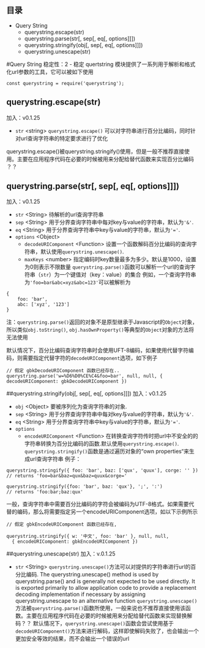 ## 目录
* Query String
    * querystring.escape(str)
    * querystring.parse(str[, sep[, eq[, options]]])
    * querystring.stringify(obj[, sep[, eq[, options]]])
    * querystring.unescape(str)
    
#Query String
    稳定性：2 - 稳定
quertstring 模块提供了一系列用于解析和格式化url参数的工具，它可以被如下使用
```
const querystring = require('querystring');
```
## querystring.escape(str)
加入：v0.1.25
* `str` \<string>
`querystring.escape()` 可以对字符串进行百分比编码，同时针对url查询字符串的特定要求进行了优化

querystring.escape()被querystring.stringify()使用，但是一般不推荐直接使用。主要在应用程序代码在必要的时候被用来分配给替代函数来实现百分比编码 ？？

## querystring.parse(str[, sep[, eq[, options]]])
加入：v0.1.25
* `str` \<String> 待解析的url查询字符串
* `sep` \<String> 用于分界查询字符串中每对key与value的字符串，默认为`'&'`.
* `eq` \<String> 用于分界查询字符串中key与value的字符串，默认为`'='`.
* `options` \<Object> 
    * `decodeURIComponent` \<Function>  设置一个函数解码百分比编码的查询字符串，默认使用`querystring.unescape()`.
    * `maxKeys` \<number> 指定编码时key数量最多为多少。默认是1000，设置为0则表示不限数量
`querystring.parse()`函数可以解析一个url的查询字符串（`str`）为一个键值对（key：value）的集合
例如，一个查询字符串为`'foo=bar&abc=xyz&abc=123'`可以被解析为
```
{
    foo: 'bar',
    abc: ['xyz', '123']
}
```
注：`querystring.parse()`返回的对象不是原型继承于Javascript的`Object`对象，所以类似`obj.toString()`, `obj.hasOwnProperty()`等典型的`Object`对象的方法将无法使用

默认情况下，百分比编码查询字符串时会使用UFT-8编码，如果使用代替字符编码，则需要指定代替字符的`decodeURIComponent`选项，如下例子
```
// 假定 gbkDecodeURIComponent 函数已经存在..
querystring.parse('w=%D6%D0%CE%C4&foo=bar', null, null, { decodeURIComponent: gbkDecodeURIComponent })
```
##querystring.stringify(obj[, sep[, eq[, options]]])
 加入：v0.1.25
 * `obj` \<Object> 要被序列化为查询字符串的对象.
 * `sep` \<String> 用于分界查询字符串中每对key与value的字符串，默认为`'&'`.
* `eq` \<String> 用于分界查询字符串中key与value的字符串，默认为`'='`.
* `options`
    * `encodeURIComponent` \<Function> 在转换查询字符传时把url中不安全的的字符串转换为百分比编码的函数.默认使用`querystring.escape()`.
`querystring.stringify()`函数是通过遍历对象的“own properties“来生成url查询字符串
例子：
```
querystring.stringify({ foo: 'bar', baz: ['qux', 'quux'], corge: '' })
// returns 'foo=bar&baz=qux&baz=quux&corge='

querystring.stringify({foo: 'bar', baz: 'qux'}, ';', ':')
// returns 'foo:bar;baz:qux'
```
一般，查询字符串中需要百分比编码的字符会被编码为UTF-8格式。如果需要代替的编码，那么将需要指定另一个encodeURIComponent选项，如以下示例所示
```
// 假定 gbkEncodeURIComponent 函数已经存在,

querystring.stringify({ w: '中文', foo: 'bar' }, null, null,
  { encodeURIComponent: gbkEncodeURIComponent })
```
##querystring.unescape(str)
加入：v.0.1.25
* `str` \<String>
`querystring.unescape()`方法可以对提供的字符串进行url的百分比编码.
The querystring.unescape() method is used by querystring.parse() and is generally not expected to be used directly. It is exported primarily to allow application code to provide a replacement decoding implementation if necessary by assigning querystring.unescape to an alternative function
`querystring.unescape()`方法被`querystring.parse()`函数所使用，一般来说也不推荐直接使用该函数。主要在应用程序代码在必要的时候被用来分配给替代函数来实现替换解码？？
默认情况下，`querystring.unescape()`函数会尝试使用基于`decodeURIComponent()`方法来进行解码，这样即使解码失败了，也会输出一个更加安全等效的结果，而不会输出一个错误的url


  





